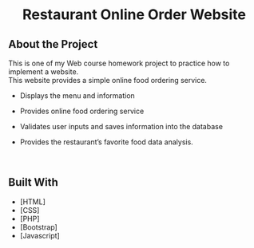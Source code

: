 
<h1 align="center" id="top">Restaurant Online Order Website</h1>

## About the Project
This is one of my Web course homework project to practice how to implement a website. <br/>
This website provides a simple online food ordering service. 

- Displays the menu and information

* Provides online food ordering service

* Validates user inputs and saves information into the database

+ Provides the restaurant’s favorite food data analysis.

<br/>

## Built With
- [HTML]
- [CSS]
- [PHP]
- [Bootstrap]
- [Javascript]

